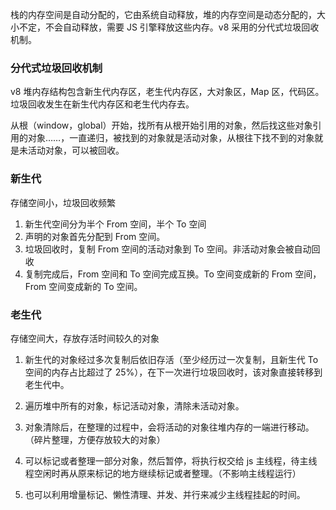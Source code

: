 栈的内存空间是自动分配的，它由系统自动释放，堆的内存空间是动态分配的，大小不定，不会自动释放，需要 JS 引擎释放这些内存。v8 采用的分代式垃圾回收机制。

### 分代式垃圾回收机制

v8 堆内存结构包含新生代内存区，老生代内存区，大对象区，Map 区，代码区。垃圾回收发生在新生代内存区和老生代内存去。

从根（window，global）开始，找所有从根开始引用的对象，然后找这些对象引用的对象……，一直递归，被找到的对象就是活动对象，从根往下找不到的对象就是未活动对象，可以被回收。

### 新生代

存储空间小，垃圾回收频繁

1. 新生代空间分为半个 From 空间，半个 To 空间
2. 声明的对象首先分配到 From 空间。
3. 垃圾回收时，复制 From 空间的活动对象到 To 空间。非活动对象会被自动回收
4. 复制完成后，From 空间和 To 空间完成互换。To 空间变成新的 From 空间，From 空间变成新的 To 空间。

### 老生代

存储空间大，存放存活时间较久的对象

1. 新生代的对象经过多次复制后依旧存活（至少经历过一次复制，且新生代 To 空间的内存占比超过了 25%），在下一次进行垃圾回收时，该对象直接转移到老生代中。

2. 遍历堆中所有的对象，标记活动对象，清除未活动对象。

3. 对象清除后，在整理的过程中，会将活动的对象往堆内存的一端进行移动。（碎片整理，方便存放较大的对象）

4. 可以标记或者整理一部分对象，然后暂停，将执行权交给 js 主线程，待主线程空闲时再从原来标记的地方继续标记或者整理。（不影响主线程运行）

5. 也可以利用增量标记、懒性清理、并发、并行来减少主线程挂起的时间。

